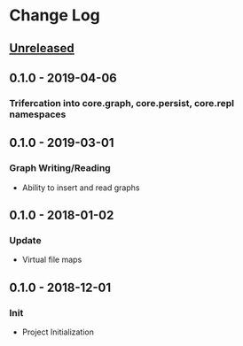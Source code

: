 # Change Log

## [Unreleased]

## 0.1.0 - 2019-04-06
### Trifercation into core.graph, core.persist, core.repl namespaces
## 0.1.0 - 2019-03-01
### Graph Writing/Reading
- Ability to insert and read graphs
## 0.1.0 - 2018-01-02
### Update
- Virtual file maps
## 0.1.0 - 2018-12-01
### Init
- Project Initialization

[Unreleased]: https://github.com/danjrauch/mesh/compare/0.1.0...HEAD
[0.1.0]: https://github.com/danjrauch/mesh/compare/0.1.0...0.1.1